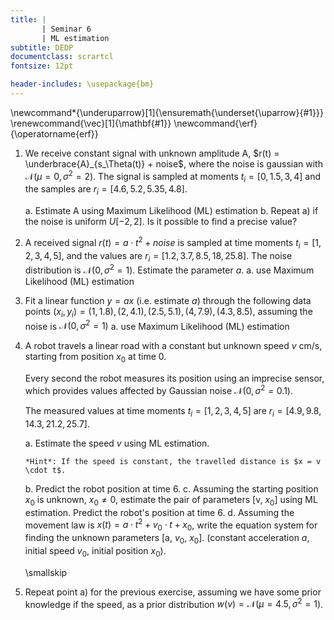 ```yaml
---
title: | 
       | Seminar 6
       | ML estimation
subtitle: DEDP
documentclass: scrartcl
fontsize: 12pt

header-includes: \usepackage{bm}
---
```


\newcommand*{\underuparrow}[1]{\ensuremath{\underset{\uparrow}{#1}}}
\renewcommand{\vec}[1]{\mathbf{#1}}
\newcommand{\erf}{\operatorname{erf}}


1. We receive constant signal with unknown amplitude A, $r(t) = \underbrace{A}_{s_\Theta(t)} + noise$, 
where the noise is gaussian with $\mathcal{N}(\mu = 0, \sigma^2 = 2)$. 
The signal is sampled at moments $t_i = [0,1.5,3,4]$ and the samples are $r_i = [4.6, 5.2, 5.35, 4.8]$.

    a. Estimate A using Maximum Likelihood (ML) estimation
    b. Repeat a) if the noise is uniform $U[-2, 2]$. Is it possible to find a precise value?

2. A received signal $r(t) = a \cdot t^2 + noise$ is sampled at time moments $t_i = [1,2,3,4,5]$,
 and the values are $r_i = [1.2, 3.7, 8.5, 18, 25.8]$. The noise distribution
 is $\mathcal{N}(0,\sigma^2=1)$. Estimate the parameter $a$.
    a. use Maximum Likelihood (ML) estimation
	
3. Fit a linear function $y = ax$ (i.e. estimate $a$) through the following data points
$(x_i, y_i) = {(1,1.8),(2,4.1),(2.5, 5.1),(4,7.9),(4.3, 8.5)}$,
assuming the noise is $\mathcal{N}(0,\sigma^2=1)$
    a. use Maximum Likelihood (ML) estimation


1. A robot travels a linear road with a constant but unknown speed $v$ cm/s, starting from position $x_0$ at time 0.

	Every second the robot measures its position using an imprecise sensor, which provides values affected by Gaussian noise $\mathcal{N}(0, \sigma^2=0.1)$.

    The measured values at time moments $t_i = [1,2,3,4,5]$ are $r_i = [4.9, 9.8, 14.3, 21.2, 25.7]$.
   
    a. Estimate the speed $v$ using ML estimation.
	   
	   *Hint*: If the speed is constant, the travelled distance is $x = v \cdot t$.
	
	b. Predict the robot position at time $6$.
	c. Assuming the starting position $x_0$ is unknown, $x_0 \neq 0$, estimate the pair of parameters [v, $x_0$] using ML estimation. Predict the robot's position at time $6$.
	d. Assuming the movement law is $x(t) = a \cdot t^2 + v_0 \cdot t + x_0$, write the equation system for finding the unknown parameters [a, $v_0$, $x_0$]. 
	   (constant acceleration $a$, initial speed $v_0$, initial position $x_0$).

    \smallskip
    
2. Repeat point a) for the previous exercise, assuming we have some prior knowledge if the speed, as a prior distribution $w(v) = \mathcal{N}(\mu=4.5, \sigma^2=1)$.